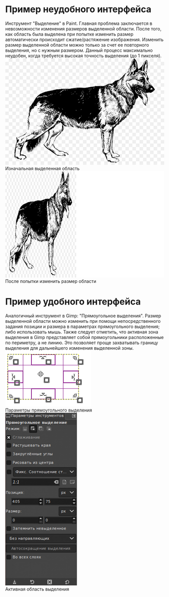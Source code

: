# Пример неудобного интерфейса
Инструмент "Выделение" в Paint. Главная проблема заключается в невозможности изменения размеров выделенной области. После того, как область была выделена при попытке изменить размер автоматически происходит сжатие/растяжение изображения. Изменить размер выделенной области можно только за счет ее повторного выделения, но с нужным размером. Данный процесс максимально неудобен, когда требуется высокая точность выделения (до 1 пикселя).  
![Alt text](https://github.com/RybinskHCI2019/assignment0-TipoProProger/blob/master/Pict1_1.png "Изначальная выделенная область")  
Изначальная выделенная область  
![Alt text](https://github.com/RybinskHCI2019/assignment0-TipoProProger/blob/master/Pict1_2.png "После попытки изменить размер области")  
После попытки изменить размер области  
# Пример удобного интерфейса
Аналогичный инструмент в Gimp: "Прямоугольное выделения". Размер выделенной области можно изменить при помощи непосредственного задания позиции и размера в параметрах прямоугольного выделения; либо использовать мышь. Также следует отметить, что активная зона выделения в Gimp представляет собой прямоугольники расположенные по периметру, а не линию. Это позволяет проще захватывать границу выделения для дальнейшего изменения выделенной зоны.  
![Alt text](https://github.com/RybinskHCI2019/assignment0-TipoProProger/blob/master/Pict2_2.png "Параметры прямоугольного выделения")  
Параметры прямоугольного выделения  
![Alt text](https://github.com/RybinskHCI2019/assignment0-TipoProProger/blob/master/Pict2_1.png "Активная область выделения")  
Активная область выделения
